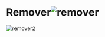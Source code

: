 # Remover![remover](https://github.com/ay-sha/Remover/assets/98541757/0caf005a-c006-474d-94dd-fe0dbe83c081)

![remover2](https://github.com/ay-sha/Remover/assets/98541757/fde01c30-f9f0-472b-ad52-6ce825c4802a)
